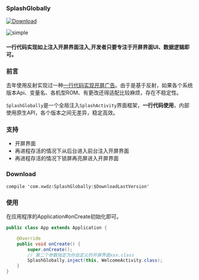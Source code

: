 ### SplashGlobally

[![Download](https://api.bintray.com/packages/quinnhuang/widget/SplashGlobally/images/download.svg?version=0.0.1) ](https://bintray.com/quinnhuang/widget/SplashGlobally/0.0.1/link) 


![simple](./img/simple_splash.gif)


#### 一行代码实现如上注入开屏界面注入,开发者只要专注于开屏界面UI、数据逻辑即可。

### 前言

去年使用反射实现过一种[一行代码实现开屏广告](http://xwcc.fun/2018/05/09/Android-Hook-%E4%B8%80%E8%A1%8C%E4%BB%A3%E7%A0%81%E5%AE%9E%E7%8E%B0%E5%BC%80%E5%B1%8F%E5%B9%BF%E5%91%8A/)。由于是基于反射，如果各个系统版本Api、变量名、各机型ROM、有更改还得适配比较麻烦，存在不稳定性。

`SplashGlobally`是一个全局注入`SplashActivity`界面框架，**一行代码使用**，内部使用原生API，各个版本之间无差异，稳定高效。

### 支持

- 开屏界面
- 再进程存活的情况下从后台进入前台注入开屏界面
- 再进程存活的情况下锁屏再亮屏进入开屏界面



### Download

```
compile 'com.xwdz:SplashGlobally:$DownloadLastVersion'
```



### 使用

在应用程序的Application#onCreate初始化即可。

```java
public class App extends Application {

    @Override
    public void onCreate() {
        super.onCreate();
        // 第二个参数指定为你自定义的开屏界面xxx.class
        SplashGlobally.inject(this, WelcomeActivity.class);
    }
}

```





 
